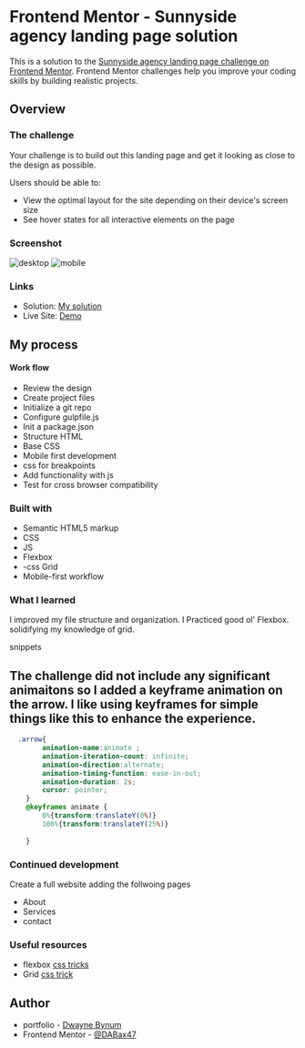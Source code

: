 # Frontend Mentor - Sunnyside agency landing page solution

This is a solution to the [Sunnyside agency landing page challenge on Frontend Mentor](https://www.frontendmentor.io/challenges/sunnyside-agency-landing-page-7yVs3B6ef). Frontend Mentor challenges help you improve your coding skills by building realistic projects.



## Overview
### The challenge
Your challenge is to build out this landing page and get it looking as close to the design as possible.

Users should be able to:

- View the optimal layout for the site depending on their device's screen size
- See hover states for all interactive elements on the page

### Screenshot

![desktop](https://i.ibb.co/JFTsw6j/sunnyside-desktop.png)
![mobile](https://i.ibb.co/0cS3HPn/sunnyside-mobile.png)


### Links

- Solution: [My solution](https://www.frontendmentor.io/solutions/sunny-side-agency-q35t8GwUp)
- Live Site: [Demo](https://admirable-tapioca-856bdb.netlify.app/)

## My process
#### Work flow

- Review the design 
- Create project files 
- Initialize a git repo
- Configure gulpfile.js
- Init a package.json
- Structure HTML
- Base CSS
- Mobile first development
- css for breakpoints 
- Add functionality with js
- Test for cross browser compatibility

### Built with

- Semantic HTML5 markup
- CSS 
- JS
- Flexbox
- -css Grid
- Mobile-first workflow




### What I learned

I improved my file structure and organization.
I Practiced good ol' Flexbox. 
solidifying my knowledge of grid.

snippets

## The challenge did not include any significant animaitons so I added a keyframe animation on the arrow. I like using keyframes for simple things like this to enhance the experience.
```css
  .arrow{
        animation-name:animate ;
        animation-iteration-count: infinite;
        animation-direction:alternate;
        animation-timing-function: ease-in-out;
        animation-duration: 2s;
        cursor: pointer;
    }
    @keyframes animate {
        0%{transform:translateY(0%)}
        100%{transform:translateY(25%)}
        
    }
```


### Continued development
Create a full website adding the follwoing pages
- About 
- Services 
- contact


### Useful resources
- flexbox [css tricks](https://css-tricks.com/snippets/css/a-guide-to-flexbox/)
- Grid [css trick](https://css-tricks.com/snippets/css/complete-guide-grid/)



## Author

- portfolio - [Dwayne Bynum](https://dwaynebynumtech.netlify.app/)
- Frontend Mentor - [@DABax47](https://www.frontendmentor.io/profile/DABax47)


